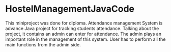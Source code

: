 # HostelManagementJavaCode
This miniproject was done for diploma. Attendance management System is advance Java project for tracking students attendance. Talking  about the project, it contains an admin can enter for attendance. The admin plays an important role in  the management of this system. User has to perform all the main functions from the  admin side.  
